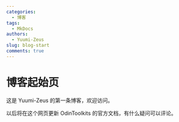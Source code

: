 ```yaml
---
categories:
  - 博客
tags:
  - MkDocs
authors:
  - Yuumi-Zeus
slug: blog-start
comments: true
---
```


# 博客起始页

这是 Yuumi-Zeus 的第一条博客，欢迎访问。

<!-- more -->

以后将在这个网页更新 OdinToolkits 的官方文档，有什么疑问可以评论。
